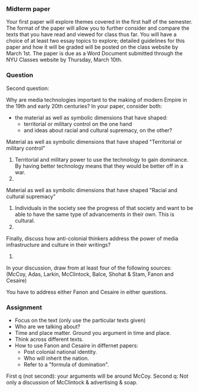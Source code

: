 ### Midterm paper

Your first paper will explore themes covered in the first half of the semester. The format of the paper will allow you to further consider and compare the texts that you have read and viewed for class thus far. You will have a choice of at least two essay topics to explore; detailed guidelines for this paper and how it will be graded will be posted on the class website by March 1st. The paper is due as a Word Document submitted through the NYU Classes website by Thursday, March 10th.

### Question

Second question:

Why are media technologies important to the making of modern Empire in the 19th and early 20th centuries? In your paper, consider both:

- the material as well as symbolic dimensions that have shaped:
    - territorial or military control on the one hand
    - and ideas about racial and cultural supremacy, on the other?

Material as well as symbolic dimensions that have shaped "Territorial or military control"

1. Territorial and military power to use the technology to gain dominance. By having better technology means that they would be better off in a war.
2.

Material as well as symbolic dimensions that have shaped "Racial and cultural supremacy"

1. Individuals in the society see the progress of that society and want to be able to have the same type of advancements in their own. This is cultural.
2.

Finally, discuss how anti-colonial thinkers address the power of media infrastructure and culture in their writings?

1.

In your discussion, draw from at least four of the following sources: (McCoy, Adas, Larkin, McClintock, Balce, Shohat & Stam, Fanon and Cesaire)

You have to address either Fanon and Cesaire in either questions.

### Assignment

- Focus on the text (only use the particular texts given)
- Who are we talking about?
- Time and place matter. Ground you argument in time and place.
- Think across different texts.
- How to use Fanon and Cesaire in differnet papers:
    - Post colonial national identity.
    - Who will inherit the nation.
    - Refer to a "formula of domination".

First q (not second): your arguments will be around McCoy.
Second q: Not only a discussion of McClintock & advertising & soap.
